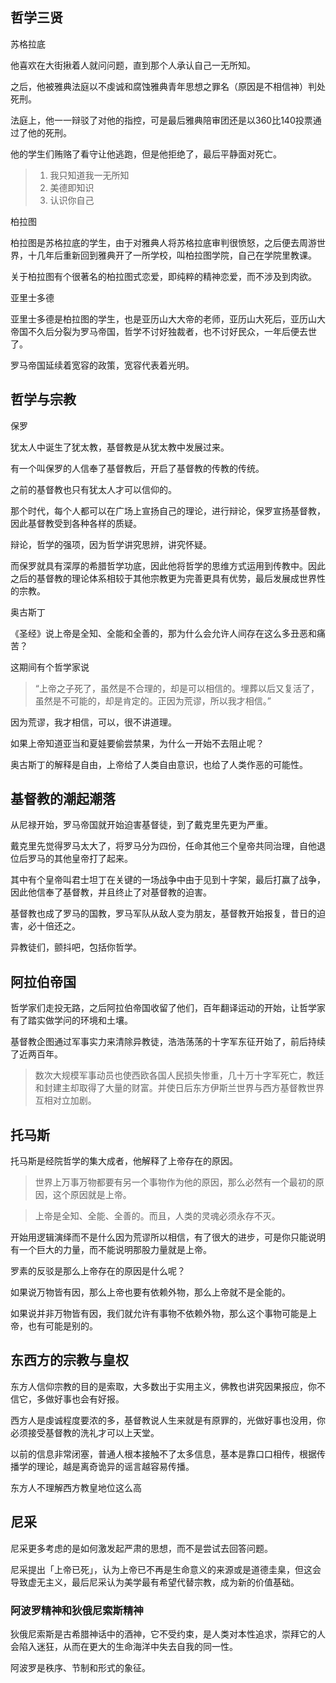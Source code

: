 
## 哲学三贤

苏格拉底

他喜欢在大街揪着人就问问题，直到那个人承认自己一无所知。

之后，他被雅典法庭以不虔诚和腐蚀雅典青年思想之罪名（原因是不相信神）判处死刑。

法庭上，他一一辩驳了对他的指控，可是最后雅典陪审团还是以360比140投票通过了他的死刑。

他的学生们贿赂了看守让他逃跑，但是他拒绝了，最后平静面对死亡。

> 1. 我只知道我一无所知
> 2. 美德即知识
> 3. 认识你自己

柏拉图

柏拉图是苏格拉底的学生，由于对雅典人将苏格拉底审判很愤怒，之后便去周游世界，十几年后重新回到雅典开了一所学校，叫柏拉图学院，自己在学院里教课。

关于柏拉图有个很著名的柏拉图式恋爱，即纯粹的精神恋爱，而不涉及到肉欲。

亚里士多德

亚里士多德是柏拉图的学生，也是亚历山大大帝的老师，亚历山大死后，亚历山大帝国不久后分裂为罗马帝国，哲学不讨好独裁者，也不讨好民众，一年后便去世了。


罗马帝国延续着宽容的政策，宽容代表着光明。

## 哲学与宗教

保罗

犹太人中诞生了犹太教，基督教是从犹太教中发展过来。

有一个叫保罗的人信奉了基督教后，开启了基督教的传教的传统。

之前的基督教也只有犹太人才可以信仰的。

那个时代，每个人都可以在广场上宣扬自己的理论，进行辩论，保罗宣扬基督教，因此基督教受到各种各样的质疑。

辩论，哲学的强项，因为哲学讲究思辨，讲究怀疑。

而保罗就具有深厚的希腊哲学功底，因此他将哲学的思维方式运用到传教中。因此之后的基督教的理论体系相较于其他宗教更为完善更具有优势，最后发展成世界性的宗教。

奥古斯丁

《圣经》说上帝是全知、全能和全善的，那为什么会允许人间存在这么多丑恶和痛苦？

这期间有个哲学家说

> “上帝之子死了，虽然是不合理的，却是可以相信的。埋葬以后又复活了，虽然是不可能的，却是肯定的。正因为荒谬，所以我才相信。”

因为荒谬，我才相信，可以，很不讲道理。

如果上帝知道亚当和夏娃要偷尝禁果，为什么一开始不去阻止呢？

奥古斯丁的解释是自由，上帝给了人类自由意识，也给了人类作恶的可能性。


## 基督教的潮起潮落

从尼禄开始，罗马帝国就开始迫害基督徒，到了戴克里先更为严重。

戴克里先觉得罗马太大了，将罗马分为四份，任命其他三个皇帝共同治理，自他退位后罗马的其他皇帝打了起来。

其中有个皇帝叫君士坦丁在关键的一场战争中由于见到十字架，最后打赢了战争，因此他信奉了基督教，并且终止了对基督教的迫害。

基督教也成了罗马的国教，罗马军队从敌人变为朋友，基督教开始报复，昔日的迫害，必十倍还之。

异教徒们，颤抖吧，包括你哲学。

## 阿拉伯帝国

哲学家们走投无路，之后阿拉伯帝国收留了他们，百年翻译运动的开始，让哲学家有了踏实做学问的环境和土壤。

基督教企图通过军事实力来清除异教徒，浩浩荡荡的十字军东征开始了，前后持续了近两百年。

> 数次大规模军事动员也使西欧各国人民损失惨重，几十万十字军死亡，教廷和封建主却取得了大量的财富。并使日后东方伊斯兰世界与西方基督教世界互相对立加剧。

## 托马斯

托马斯是经院哲学的集大成者，他解释了上帝存在的原因。

> 世界上万事万物都要有另一个事物作为他的原因，那么必然有一个最初的原因，这个原因就是上帝。

> 上帝是全知、全能、全善的。而且，人类的灵魂必须永存不灭。

开始用逻辑演绎而不是什么因为荒谬所以相信，有了很大的进步，可是你只能说明有一个巨大的力量，而不能说明那股力量就是上帝。

罗素的反驳是那么上帝存在的原因是什么呢？

如果说万物皆有因，那么上帝也要有依赖外物，那么上帝就不是全能的。

如果说并非万物皆有因，我们就允许有事物不依赖外物，那么这个事物可能是上帝，也有可能是别的。

## 东西方的宗教与皇权

东方人信仰宗教的目的是索取，大多数出于实用主义，佛教也讲究因果报应，你不信它，多做好事也会有好报。

西方人是虔诚程度要浓的多，基督教说人生来就是有原罪的，光做好事也没用，你必须接受基督教的洗礼才可以上天堂。

以前的信息非常闭塞，普通人根本接触不了太多信息，基本是靠口口相传，根据传播学的理论，越是离奇诡异的谣言越容易传播。

东方人不理解西方教皇地位这么高



## 尼采

尼采更多考虑的是如何激发起严肃的思想，而不是尝试去回答问题。

尼采提出「上帝已死」，认为上帝已不再是生命意义的来源或是道德圭臬，但这会导致虚无主义，最后尼采认为美学最有希望代替宗教，成为新的价值基础。

### 阿波罗精神和狄俄尼索斯精神

狄俄尼索斯是古希腊神话中的酒神，它不受约束，是人类对本性追求，崇拜它的人会陷入迷狂，从而在更大的生命海洋中失去自我的同一性。

阿波罗是秩序、节制和形式的象征。


